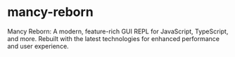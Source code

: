 # mancy-reborn
Mancy Reborn: A modern, feature-rich GUI REPL for JavaScript, TypeScript, and more. Rebuilt with the latest technologies for enhanced performance and user experience.
